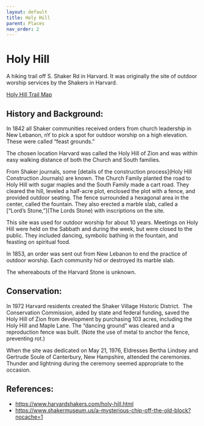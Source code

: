 ```yaml
---
layout: default
title: Holy Hill
parent: Places
nav_order: 2
---
```

# Holy Hill

A hiking trail off S. Shaker Rd in Harvard. It was originally the site of outdoor worship services by the Shakers in Harvard.

[Holy Hill Trail Map](https://www.harvardconservationtrust.org/maps/holy_hill.pdf)

## History and Background:

In 1842 all Shaker communities received orders from church leadership in New Lebanon, nY to pick a spot for outdoor worship on a high elevation. These were called “feast grounds.” 

The chosen location Harvard was called the Holy Hill of Zion and was within easy walking distance of both the Church and South families. 

From Shaker journals, some [details of the construction process](Holy Hill Construction Journals) are known. The Church Family planted the road to Holy Hill with sugar maples and the South Family made a cart road. They cleared the hill, leveled a half-acre plot, enclosed the plot with a fence, and provided outdoor seating. The fence surrounded a hexagonal area in the center, called the fountain. They also erected a marble slab, called a [“Lord’s Stone,”](The Lords Stone) with inscriptions on the site. 

This site was used for outdoor worship for about 10 years. Meetings on Holy Hill were held on the Sabbath and during the week, but were closed to the public. They included dancing, symbolic bathing in the fountain, and feasting on spiritual food.

In 1853, an order was sent out from New Lebanon to end the practice of outdoor worship. Each community hid or destroyed its marble slab.

The whereabouts of the Harvard Stone is unknown.

## Conservation:

In 1972 Harvard residents created the Shaker Village Historic District.  The Conservation Commission, aided by state and federal funding, saved the Holy Hill of Zion from development by purchasing 103 acres, including the Holy Hill and Maple Lane. The “dancing ground” was cleared and a reproduction fence was built. (Note the use of metal to anchor the fence,
preventing rot.)

When the site was dedicated on May 21, 1976, Eldresses Bertha Lindsey and Gertrude Soule of Canterbury, New Hampshire, attended the ceremonies. Thunder and lightning during the ceremony seemed appropriate to
the occasion.

## References:

* https://www.harvardshakers.com/holy-hill.html
* https://www.shakermuseum.us/a-mysterious-chip-off-the-old-block?nocache=1
